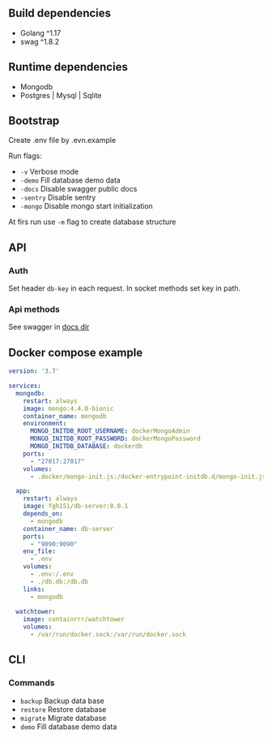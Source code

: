 ## Build dependencies

 * Golang ^1.17 
 * swag ^1.8.2

## Runtime dependencies

 * Mongodb
 * Postgres | Mysql | Sqlite

## Bootstrap

Create .env file by .evn.example 

Run flags:

 * ```-v``` Verbose mode
 * ```-demo``` Fill database demo data
 * ```-docs``` Disable swagger public docs
 * ```-sentry``` Disable sentry
 * ```-mongo``` Disable mongo start initialization

At firs run use ```-m``` flag to create database structure

## API
### Auth
Set header ```db-key``` in each request. In socket methods set key in path.

### Api methods

See swagger in [docs dir](/docs)

## Docker compose example

```yaml
version: '3.7'

services:
  mongodb:
    restart: always
    image: mongo:4.4.0-bionic
    container_name: mongodb
    environment:
      MONGO_INITDB_ROOT_USERNAME: dockerMongoAdmin
      MONGO_INITDB_ROOT_PASSWORD: dockerMongoPassword
      MONGO_INITDB_DATABASE: dockerdb
    ports:
      - "27017:27017"
    volumes:
      - .docker/mongo-init.js:/docker-entrypoint-initdb.d/mongo-init.js:ro

  app:
    restart: always
    image: fgh151/db-server:0.0.1
    depends_on:
      - mongodb
    container_name: db-server
    ports:
      - "9090:9090"
    env_file:
      - .env
    volumes:
      - .env:/.env
      - ./db.db:/db.db
    links:
      - mongodb
  
  watchtower:
    image: containrrr/watchtower
    volumes:
      - /var/run/docker.sock:/var/run/docker.sock
```

## CLI

### Commands

 * ```backup``` Backup data base
 * ```restore``` Restore database
 * ```migrate``` Migrate database
 * ```demo``` Fill database demo data